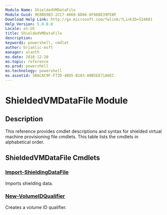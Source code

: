 ```yaml
---
Module Name: ShieldedVMDataFile
Module Guid: 9E8B69B3-2CC7-4060-8D66-6F86BE39FEBF
Download Help Link: http://go.microsoft.com/fwlink/?LinkID=524081
Help Version: 5.0.0.0
Locale: en-US
title: ShieldedVMDataFile
description: 
keywords: powershell, cmdlet
author: brianlic-msft
manager: alanth
ms.date: 2016-12-20
ms.topic: reference
ms.prod: powershell
ms.technology: powershell
ms.assetid: 5BACAC9F-F72D-4BD5-B183-A0B5E871A6EC
---
```


# ShieldedVMDataFile Module
## Description
This reference provides cmdlet descriptions and syntax for shielded virtual machine provisioning file cmdlets. This table lists the cmdlets in alphabetical order.

## ShieldedVMDataFile Cmdlets
### [Import-ShieldingDataFile](./Import-ShieldingDataFile.md)
Imports shielding data.

### [New-VolumeIDQualifier](./New-VolumeIDQualifier.md)
Creates a volume ID qualifier.


